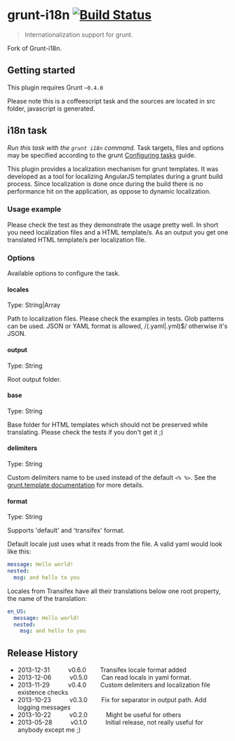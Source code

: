 # grunt-i18n [![Build Status](https://travis-ci.org/ca77y/grunt-i18n.png)](https://travis-ci.org/ca77y/grunt-i18n)

> Internationalization support for grunt.

Fork of Grunt-i18n.

## Getting started
This plugin requires Grunt `~0.4.0`

Please note this is a coffeescript task and the sources are located in src folder, javascript is generated.

## i18n task
_Run this task with the `grunt i18n` command._
Task targets, files and options may be specified according to the grunt [Configuring tasks](http://gruntjs.com/configuring-tasks) guide.

This plugin provides a localization mechanism for grunt templates. It was developed as a tool for localizing AngularJS templates during a grunt build process. Since localization is done once during the build there is no performance hit on the application, as oppose to dynamic localization.

### Usage example
Please check the test as they demonstrate the usage pretty well. In short you need localization files and a HTML template/s. As an output you get one translated HTML template/s per localization file.

### Options
Available options to configure the task.

#### locales
Type: String|Array

Path to localization files. Please check the examples in tests. Glob patterns can be used. JSON or YAML format is allowed, /(\.yaml|\.yml)$/ otherwise it's JSON.

#### output
Type: String

Root output folder.

#### base
Type: String

Base folder for HTML templates which should not be preserved while translating. Please check the tests if you don't get it ;)

#### delimiters
Type: String

Custom delimiters name to be used instead of the default `<% %>`. See the [grunt.template documentation](http://gruntjs.com/api/grunt.template) for more details.

#### format
Type: String

Supports 'default' and 'transifex' format.

Default locale just uses what it reads from the file. A valid yaml would look like this:
```yaml
message: Hello world!
nested:
  msg: and hello to you
```

Locales from Transifex have all their translations below one root property, the name of the translation:
```yaml
en_US:
  message: Hello world!
  nested:
    msg: and hello to you
```

## Release History
* 2013-12-31   v0.6.0   Transifex locale format added
* 2013-12-06   v0.5.0   Can read locals in yaml format.
* 2013-11-29   v0.4.0   Custom delimiters and localization file existence checks
* 2013-10-23   v0.3.0   Fix for separator in output path. Add logging messages
* 2013-10-22   v0.2.0   Might be useful for others
* 2013-05-28   v0.1.0   Initial release, not really useful for anybody except me ;)
